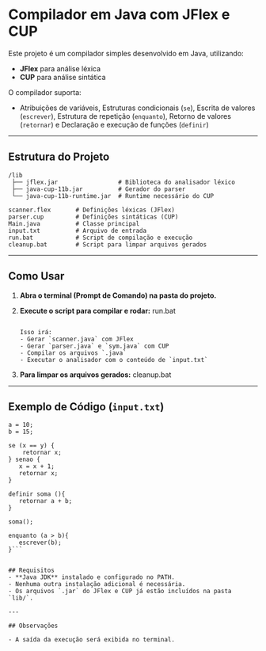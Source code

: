 # Compilador em Java com JFlex e CUP

Este projeto é um compilador simples desenvolvido em Java, utilizando:

- **JFlex** para análise léxica
- **CUP** para análise sintática

O compilador suporta:

- Atribuições de variáveis, Estruturas condicionais (`se`), Escrita de valores (`escrever`), Estrutura de repetição (`enquanto`), Retorno de valores (`retornar`) e Declaração e execução de funções (`definir`)

---

## Estrutura do Projeto

```
/lib
 ├── jflex.jar                 # Biblioteca do analisador léxico
 ├── java-cup-11b.jar          # Gerador do parser
 └── java-cup-11b-runtime.jar  # Runtime necessário do CUP

scanner.flex       # Definições léxicas (JFlex)
parser.cup         # Definições sintáticas (CUP)
Main.java          # Classe principal
input.txt          # Arquivo de entrada
run.bat            # Script de compilação e execução
cleanup.bat        # Script para limpar arquivos gerados
```

---

## Como Usar

1. **Abra o terminal (Prompt de Comando) na pasta do projeto.**

2. **Execute o script para compilar e rodar:**
   run.bat
   ```

   Isso irá:
   - Gerar `scanner.java` com JFlex
   - Gerar `parser.java` e `sym.java` com CUP
   - Compilar os arquivos `.java`
   - Executar o analisador com o conteúdo de `input.txt`

3. **Para limpar os arquivos gerados:**
   cleanup.bat

---

## Exemplo de Código (`input.txt`)

```
a = 10;
b = 15;

se (x == y) {
    retornar x;
} senao {
   x = x + 1;
   retornar x;
}

definir soma (){
   retornar a + b;
}

soma();

enquanto (a > b){
   escrever(b);
}```


## Requisitos
- **Java JDK** instalado e configurado no PATH.
- Nenhuma outra instalação adicional é necessária.
- Os arquivos `.jar` do JFlex e CUP já estão incluídos na pasta `lib/`.

---

## Observações

- A saída da execução será exibida no terminal.
